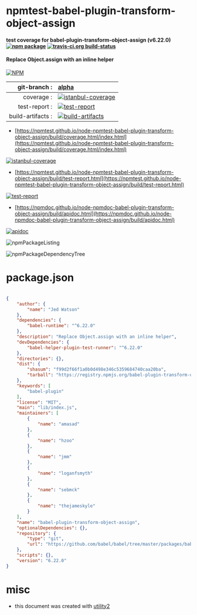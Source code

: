# npmtest-babel-plugin-transform-object-assign

#### test coverage for  babel-plugin-transform-object-assign (v6.22.0)  [![npm package](https://img.shields.io/npm/v/npmtest-babel-plugin-transform-object-assign.svg?style=flat-square)](https://www.npmjs.org/package/npmtest-babel-plugin-transform-object-assign) [![travis-ci.org build-status](https://api.travis-ci.org/npmtest/node-npmtest-babel-plugin-transform-object-assign.svg)](https://travis-ci.org/npmtest/node-npmtest-babel-plugin-transform-object-assign)

#### Replace Object.assign with an inline helper

[![NPM](https://nodei.co/npm/babel-plugin-transform-object-assign.png?downloads=true&downloadRank=true&stars=true)](https://www.npmjs.com/package/babel-plugin-transform-object-assign)

| git-branch : | [alpha](https://github.com/npmtest/node-npmtest-babel-plugin-transform-object-assign/tree/alpha)|
|--:|:--|
| coverage : | [![istanbul-coverage](https://npmtest.github.io/node-npmtest-babel-plugin-transform-object-assign/build/coverage.badge.svg)](https://npmtest.github.io/node-npmtest-babel-plugin-transform-object-assign/build/coverage.html/index.html)|
| test-report : | [![test-report](https://npmtest.github.io/node-npmtest-babel-plugin-transform-object-assign/build/test-report.badge.svg)](https://npmtest.github.io/node-npmtest-babel-plugin-transform-object-assign/build/test-report.html)|
| build-artifacts : | [![build-artifacts](https://npmtest.github.io/node-npmtest-babel-plugin-transform-object-assign/glyphicons_144_folder_open.png)](https://github.com/npmtest/node-npmtest-babel-plugin-transform-object-assign/tree/gh-pages/build)|

- [https://npmtest.github.io/node-npmtest-babel-plugin-transform-object-assign/build/coverage.html/index.html](https://npmtest.github.io/node-npmtest-babel-plugin-transform-object-assign/build/coverage.html/index.html)

[![istanbul-coverage](https://npmtest.github.io/node-npmtest-babel-plugin-transform-object-assign/build/screenCapture.buildCi.browser.%252Ftmp%252Fbuild%252Fcoverage.lib.html.png)](https://npmtest.github.io/node-npmtest-babel-plugin-transform-object-assign/build/coverage.html/index.html)

- [https://npmtest.github.io/node-npmtest-babel-plugin-transform-object-assign/build/test-report.html](https://npmtest.github.io/node-npmtest-babel-plugin-transform-object-assign/build/test-report.html)

[![test-report](https://npmtest.github.io/node-npmtest-babel-plugin-transform-object-assign/build/screenCapture.buildCi.browser.%252Ftmp%252Fbuild%252Ftest-report.html.png)](https://npmtest.github.io/node-npmtest-babel-plugin-transform-object-assign/build/test-report.html)

- [https://npmdoc.github.io/node-npmdoc-babel-plugin-transform-object-assign/build/apidoc.html](https://npmdoc.github.io/node-npmdoc-babel-plugin-transform-object-assign/build/apidoc.html)

[![apidoc](https://npmdoc.github.io/node-npmdoc-babel-plugin-transform-object-assign/build/screenCapture.buildCi.browser.%252Ftmp%252Fbuild%252Fapidoc.html.png)](https://npmdoc.github.io/node-npmdoc-babel-plugin-transform-object-assign/build/apidoc.html)

![npmPackageListing](https://npmtest.github.io/node-npmtest-babel-plugin-transform-object-assign/build/screenCapture.npmPackageListing.svg)

![npmPackageDependencyTree](https://npmtest.github.io/node-npmtest-babel-plugin-transform-object-assign/build/screenCapture.npmPackageDependencyTree.svg)



# package.json

```json

{
    "author": {
        "name": "Jed Watson"
    },
    "dependencies": {
        "babel-runtime": "^6.22.0"
    },
    "description": "Replace Object.assign with an inline helper",
    "devDependencies": {
        "babel-helper-plugin-test-runner": "^6.22.0"
    },
    "directories": {},
    "dist": {
        "shasum": "f99d2f66f1a0b0d498e346c5359684740caa20ba",
        "tarball": "https://registry.npmjs.org/babel-plugin-transform-object-assign/-/babel-plugin-transform-object-assign-6.22.0.tgz"
    },
    "keywords": [
        "babel-plugin"
    ],
    "license": "MIT",
    "main": "lib/index.js",
    "maintainers": [
        {
            "name": "amasad"
        },
        {
            "name": "hzoo"
        },
        {
            "name": "jmm"
        },
        {
            "name": "loganfsmyth"
        },
        {
            "name": "sebmck"
        },
        {
            "name": "thejameskyle"
        }
    ],
    "name": "babel-plugin-transform-object-assign",
    "optionalDependencies": {},
    "repository": {
        "type": "git",
        "url": "https://github.com/babel/babel/tree/master/packages/babel-plugin-transform-object-assign"
    },
    "scripts": {},
    "version": "6.22.0"
}
```



# misc
- this document was created with [utility2](https://github.com/kaizhu256/node-utility2)
